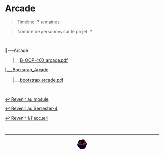 # Arcade

> Timeline: ? semaines

> Nombre de personnes sur le projet: ?

<br>

📂---[Arcade](https://github.com/Studio-17/Epitech-Subjects/tree/main/Semester-4/B-OOP-400/Arcade/Arcade)

ㅤㅤ|\_\_\_[B-OOP-400_arcade.pdf](https://github.com/Studio-17/Epitech-Subjects/blob/main/Semester-4/B-OOP-400/Arcade/Arcade/B-OOP-400_arcade.pdf)

|\_\_\_[Bootstrap_Arcade](https://github.com/Studio-17/Epitech-Subjects/tree/main/Semester-4/B-OOP-400/Arcade/Bootstrap_Arcade)

ㅤㅤ|\_\_\_[bootstrap_arcade.pdf](https://github.com/Studio-17/Epitech-Subjects/blob/main/Semester-4/B-OOP-400/Arcade/Bootstrap_Arcade/bootstrap_arcade.pdf)


<br>

[↩️ Revenir au module](https://github.com/Studio-17/Epitech-Subjects/tree/main/Semester-4/B-OOP-400)

[↩️ Revenir au Semester-4](https://github.com/Studio-17/Epitech-Subjects/tree/main/Semester-4)

[↩️ Revenir à l'accueil](https://github.com/Studio-17/Epitech-Subjects)

<br>

---

<div align="center">

<a href="https://github.com/Studio-17" target="_blank"><img src="../../../assets/voc17.gif" width="40"></a>

</div>